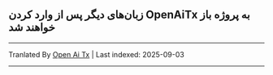 ## زبان‌های دیگر پس از وارد کردن OpenAiTx به پروژه باز خواهند شد

---

Tranlated By [Open Ai Tx](https://github.com/OpenAiTx/OpenAiTx) | Last indexed: 2025-09-03

---
